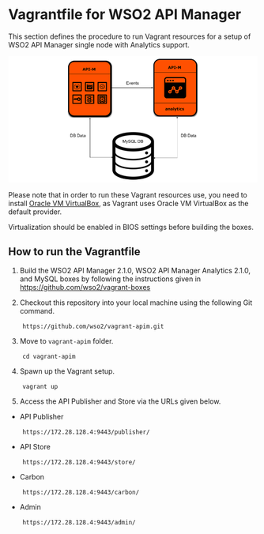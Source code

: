 # Vagrantfile for WSO2 API Manager


This section defines the procedure to run Vagrant resources for a setup of WSO2 API Manager single
node with Analytics support.

![Deployment architecture](deployment-diagram.png)

Please note that in order to run these Vagrant resources use, you need to install
[Oracle VM VirtualBox](http://www.oracle.com/technetwork/server-storage/virtualbox/downloads/index.html),
as Vagrant uses Oracle VM VirtualBox as the default provider.

Virtualization should be enabled in BIOS settings before building the boxes.

## How to run the Vagrantfile

1. Build the WSO2 API Manager 2.1.0, WSO2 API Manager Analytics 2.1.0, and MySQL boxes by following the instructions given in https://github.com/wso2/vagrant-boxes

2. Checkout this repository into your local machine using the following Git command.

```
    https://github.com/wso2/vagrant-apim.git
```

3. Move to `vagrant-apim` folder.

```
    cd vagrant-apim
```
4. Spawn up the Vagrant setup.

```
    vagrant up
```

5. Access the API Publisher and Store via the URLs given below.

* API Publisher

```
    https://172.28.128.4:9443/publisher/
```

* API Store

```
    https://172.28.128.4:9443/store/
```

* Carbon

```
    https://172.28.128.4:9443/carbon/
```

* Admin

```
    https://172.28.128.4:9443/admin/
```
